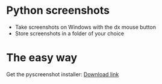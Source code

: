 # Python screenshots
* Take screenshots on Windows with the dx mouse button
* Store screenshots in a folder of your choice

# The easy way
Get the pyscreenshot installer: [Download link](https://www.dropbox.com/s/pp5zlgbs8k6rhs8/pyscreenshot-v1.0.0.zip?dl=1)
